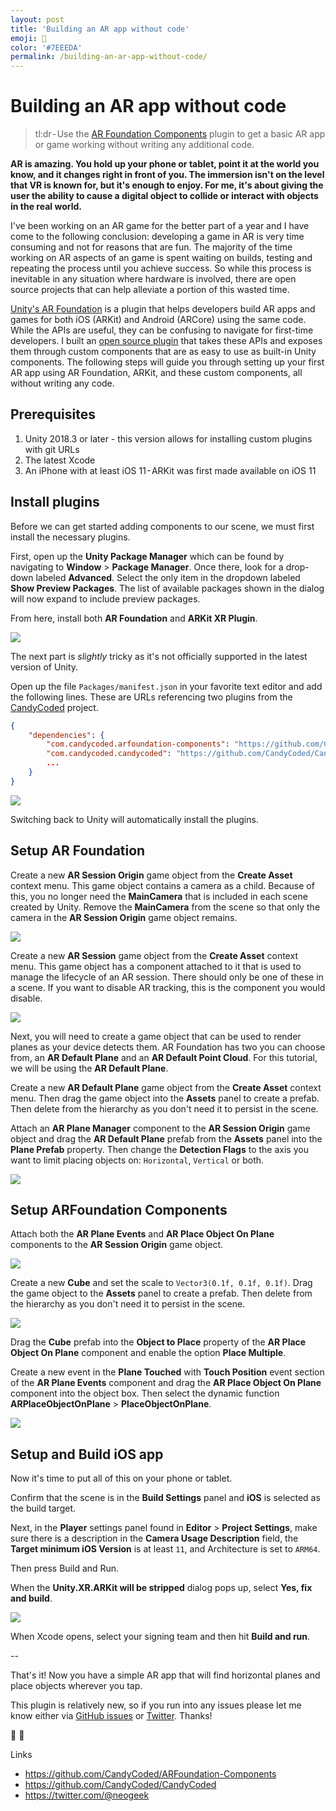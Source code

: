 ```yaml
---
layout: post
title: 'Building an AR app without code'
emoji: 📱
color: '#7EEEDA'
permalink: /building-an-ar-app-without-code/
---
```


# Building an AR app without code

> tl:dr - Use the [AR Foundation Components](https://github.com/CandyCoded/ARFoundation-Components) plugin to get a basic AR app or game working without writing any additional code.

**AR is amazing. You hold up your phone or tablet, point it at the world you know, and it changes right in front of you. The immersion isn't on the level that VR is known for, but it's enough to enjoy. For me, it's about giving the user the ability to cause a digital object to collide or interact with objects in the real world.**

I've been working on an AR game for the better part of a year and I have come to the following conclusion: developing a game in AR is very time consuming and not for reasons that are fun. The majority of the time working on AR aspects of an game is spent waiting on builds, testing and repeating the process until you achieve success. So while this process is inevitable in any situation where hardware is involved, there are open source projects that can help alleviate a portion of this wasted time.

[Unity's AR Foundation](https://docs.unity3d.com/Packages/com.unity.xr.arfoundation@1.0/manual/index.html) is a plugin that helps developers build AR apps and games for both iOS (ARKit) and Android (ARCore) using the same code. While the APIs are useful, they can be confusing to navigate for first-time developers. I built an [open source plugin](https://github.com/CandyCoded/ARFoundation-Components) that takes these APIs and exposes them through custom components that are as easy to use as built-in Unity components. The following steps will guide you through setting up your first AR app using AR Foundation, ARKit, and these custom components, all without writing any code.

## Prerequisites

1. Unity 2018.3 or later - this version allows for installing custom plugins with git URLs
1. The latest Xcode
1. An iPhone with at least iOS 11 - ARKit was first made available on iOS 11

## Install plugins

Before we can get started adding components to our scene, we must first install the necessary plugins.

First, open up the **Unity Package Manager** which can be found by navigating to **Window** > **Package Manager**. Once there, look for a drop-down labeled **Advanced**. Select the only item in the dropdown labeled **Show Preview Packages**. The list of available packages shown in the dialog will now expand to include preview packages.

From here, install both **AR Foundation** and **ARKit XR Plugin**.

![](/images/building-an-ar-app-without-code--package-manager.png)

The next part is _slightly_ tricky as it's not officially supported in the latest version of Unity.

Open up the file `Packages/manifest.json` in your favorite text editor and add the following lines. These are URLs referencing two plugins from the [CandyCoded](https://github.com/CandyCoded/CandyCoded) project.

```json
{
    "dependencies": {
        "com.candycoded.arfoundation-components": "https://github.com/CandyCoded/ARFoundation-Components.git#upm",
        "com.candycoded.candycoded": "https://github.com/CandyCoded/CandyCoded.git#v1.1.0",
        ...
    }
}
```

![](/images/building-an-ar-app-without-code--manifest.png)

Switching back to Unity will automatically install the plugins.

## Setup AR Foundation

Create a new **AR Session Origin** game object from the **Create Asset** context menu. This game object contains a camera as a child. Because of this, you no longer need the **MainCamera** that is included in each scene created by Unity. Remove the **MainCamera** from the scene so that only the camera in the **AR Session Origin** game object remains.

![](/images/building-an-ar-app-without-code--ar-session-origin.png)

Create a new **AR Session** game object from the **Create Asset** context menu. This game object has a component attached to it that is used to manage the lifecycle of an AR session. There should only be one of these in a scene. If you want to disable AR tracking, this is the component you would disable.

![](/images/building-an-ar-app-without-code--ar-session.png)

Next, you will need to create a game object that can be used to render planes as your device detects them. AR Foundation has two you can choose from, an **AR Default Plane** and an **AR Default Point Cloud**. For this tutorial, we will be using the **AR Default Plane**.

Create a new **AR Default Plane** game object from the **Create Asset** context menu. Then drag the game object into the **Assets** panel to create a prefab. Then delete from the hierarchy as you don't need it to persist in the scene.

Attach an **AR Plane Manager** component to the **AR Session Origin** game object and drag the **AR Default Plane** prefab from the **Assets** panel into the **Plane Prefab** property. Then change the **Detection Flags** to the axis you want to limit placing objects on: `Horizontal`, `Vertical` or both.

![](/images/building-an-ar-app-without-code--ar-components-inspector.png)

## Setup ARFoundation Components

Attach both the **AR Plane Events** and **AR Place Object On Plane** components to the **AR Session Origin** game object.

![](/images/building-an-ar-app-without-code--custom-ar-components-inspector.png)

Create a new **Cube** and set the scale to `Vector3(0.1f, 0.1f, 0.1f)`. Drag the game object to the **Assets** panel to create a prefab. Then delete from the hierarchy as you don't need it to persist in the scene.

![](/images/building-an-ar-app-without-code--cube.png)

Drag the **Cube** prefab into the **Object to Place** property of the **AR Place Object On Plane** component and enable the option **Place Multiple**.

Create a new event in the **Plane Touched** with **Touch Position** event section of the **AR Plane Events** component and drag the **AR Place Object On Plane** component into the object box. Then select the dynamic function **ARPlaceObjectOnPlane** > **PlaceObjectOnPlane**.

![](/images/building-an-ar-app-without-code--custom-ar-components-inspector-events.png)

## Setup and Build iOS app

Now it's time to put all of this on your phone or tablet.

Confirm that the scene is in the **Build Settings** panel and **iOS** is selected as the build target.

Next, in the **Player** settings panel found in **Editor** > **Project Settings**, make sure there is a description in the **Camera Usage Description** field, the **Target minimum iOS Version** is at least `11`, and Architecture is set to `ARM64`.

Then press Build and Run.

When the **Unity.XR.ARKit will be stripped** dialog pops up, select **Yes, fix and build**.

![](/images/building-an-ar-app-without-code--unity-xr-arkit-dialog.png)

When Xcode opens, select your signing team and then hit **Build and run**.

--

That's it! Now you have a simple AR app that will find horizontal planes and place objects wherever you tap.

This plugin is relatively new, so if you run into any issues please let me know either via [GitHub issues](https://github.com/CandyCoded/ARFoundation-Components/issues?q=is%3Aissue+is%3Aopen+sort%3Aupdated-desc) or [Twitter](https://twitter.com/@neogeek). Thanks!

📱 🎉

Links

-   <https://github.com/CandyCoded/ARFoundation-Components>
-   <https://github.com/CandyCoded/CandyCoded>
-   <https://twitter.com/@neogeek>
